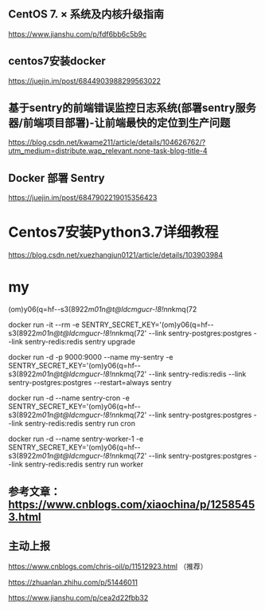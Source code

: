 
## CentOS 7. × 系统及内核升级指南
https://www.jianshu.com/p/fdf6bb6c5b9c


## centos7安装docker

https://juejin.im/post/6844903988299563022


## 基于sentry的前端错误监控日志系统(部署sentry服务器/前端项目部署)-让前端最快的定位到生产问题

https://blog.csdn.net/kwame211/article/details/104626762/?utm_medium=distribute.wap_relevant.none-task-blog-title-4

## Docker 部署 Sentry

https://juejin.im/post/6847902219015356423


# Centos7安装Python3.7详细教程
https://blog.csdn.net/xuezhangjun0121/article/details/103903984


# my

(om)y06(q=hf--s3(8922*m01n@t@ldcmgucr-!8!nn*kmq(72


docker run -it --rm -e SENTRY_SECRET_KEY='(om)y06(q=hf--s3(8922*m01n@t@ldcmgucr-!8!nn*kmq(72' --link sentry-postgres:postgres --link sentry-redis:redis sentry upgrade


docker run -d -p 9000:9000 --name my-sentry -e SENTRY_SECRET_KEY='(om)y06(q=hf--s3(8922*m01n@t@ldcmgucr-!8!nn*kmq(72' --link sentry-redis:redis --link sentry-postgres:postgres --restart=always sentry

docker run -d --name sentry-cron -e SENTRY_SECRET_KEY='(om)y06(q=hf--s3(8922*m01n@t@ldcmgucr-!8!nn*kmq(72' --link sentry-postgres:postgres --link sentry-redis:redis sentry run cron

docker run -d --name sentry-worker-1 -e SENTRY_SECRET_KEY='(om)y06(q=hf--s3(8922*m01n@t@ldcmgucr-!8!nn*kmq(72' --link sentry-postgres:postgres --link sentry-redis:redis sentry run worker


## 参考文章：https://www.cnblogs.com/xiaochina/p/12585453.html




## 主动上报
https://www.cnblogs.com/chris-oil/p/11512923.html （推荐）

https://zhuanlan.zhihu.com/p/51446011




https://www.jianshu.com/p/cea2d22fbb32